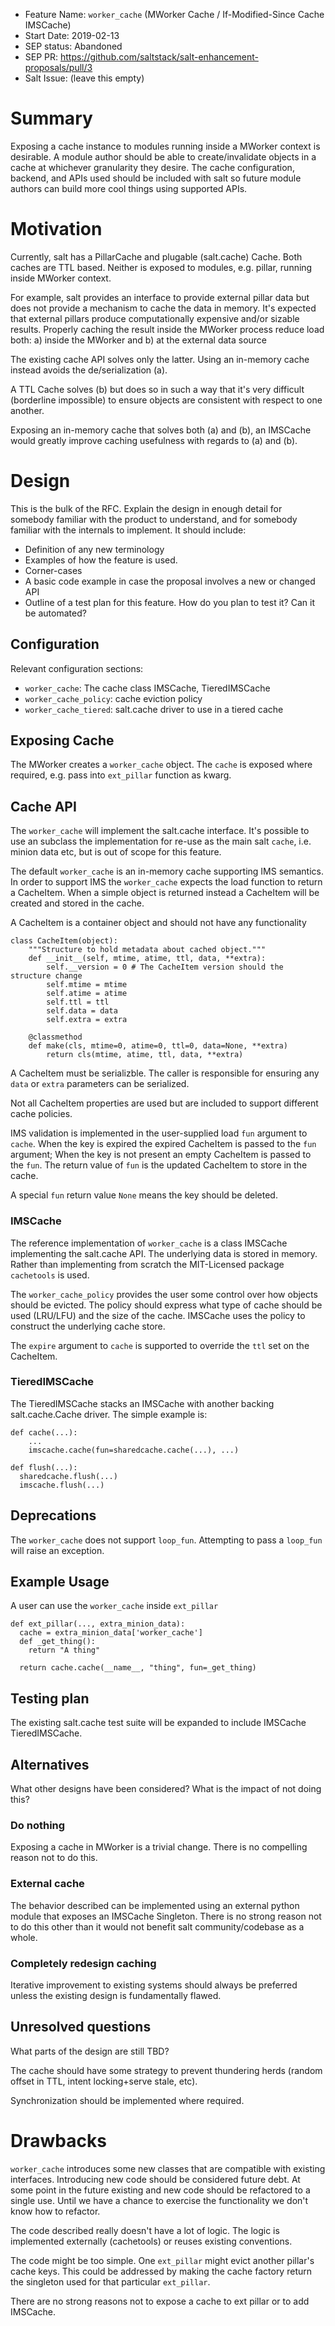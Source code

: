- Feature Name: `worker_cache` (MWorker Cache / If-Modified-Since Cache IMSCache)
- Start Date: 2019-02-13
- SEP status: Abandoned
- SEP PR: https://github.com/saltstack/salt-enhancement-proposals/pull/3
- Salt Issue: (leave this empty)

# Summary
[summary]: #summary

Exposing a cache instance to modules running inside a MWorker context is
desirable. A module author should be able to create/invalidate objects in a
cache at whichever granularity they desire. The cache configuration, backend,
and APIs used should be included with salt so future module authors can build
more cool things using supported APIs.


# Motivation
[motivation]: #motivation

Currently, salt has a PillarCache and plugable (salt.cache) Cache. Both caches
are TTL based.  Neither is exposed to modules, e.g. pillar, running
inside MWorker context.

For example, salt provides an interface to provide external pillar data but
does not provide a mechanism to cache the data in memory. It's expected that
external pillars produce computationally expensive and/or sizable
results.  Properly caching the result inside the MWorker process reduce load
both:
    a) inside the MWorker and
    b) at the external data source

The existing cache API solves only the latter. Using an in-memory cache instead
avoids the de/serialization (a).

A TTL Cache solves (b) but does so in such a way that it's very difficult
(borderline impossible) to ensure objects are consistent with respect to one
another.

Exposing an in-memory cache that solves both (a) and (b), an IMSCache would
greatly improve caching usefulness with regards to (a) and (b).


# Design
[design]: #detailed-design

This is the bulk of the RFC. Explain the design in enough detail for somebody familiar
with the product to understand, and for somebody familiar with the internals to implement. It should include:

- Definition of any new terminology
- Examples of how the feature is used.
- Corner-cases
- A basic code example in case the proposal involves a new or changed API
- Outline of a test plan for this feature. How do you plan to test it? Can it be automated?

## Configuration

Relevant configuration sections:

  * `worker_cache`: The cache class IMSCache, TieredIMSCache
  * `worker_cache_policy`: cache eviction policy
  * `worker_cache_tiered`: salt.cache driver to use in a tiered cache

## Exposing Cache

The MWorker creates a `worker_cache` object. The `cache` is exposed where
required, e.g. pass into `ext_pillar` function as kwarg.

## Cache API

The `worker_cache` will implement the salt.cache interface. It's possible to use
an subclass the implementation for re-use as the main salt `cache`, i.e. minion
data etc, but is out of scope for this feature.

The default `worker_cache` is an in-memory cache supporting IMS semantics. In
order to support IMS the `worker_cache` expects the load function to return
a CacheItem. When a simple object is returned instead a CacheItem will be
created and stored in the cache.

A CacheItem is a container object and should not have any functionality
```
class CacheItem(object):
    """Structure to hold metadata about cached object."""
    def __init__(self, mtime, atime, ttl, data, **extra):
        self.__version = 0 # The CacheItem version should the structure change
        self.mtime = mtime
        self.atime = atime
        self.ttl = ttl
        self.data = data
        self.extra = extra

    @classmethod
    def make(cls, mtime=0, atime=0, ttl=0, data=None, **extra)
        return cls(mtime, atime, ttl, data, **extra)
```

A CacheItem must be serializble. The caller is responsible for ensuring any
`data` or `extra` parameters can be serialized.

Not all CacheItem properties are used but are included to support different
cache policies.

IMS validation is implemented in the user-supplied load `fun` argument to
`cache`. When the key is expired the expired CacheItem is passed to the `fun`
argument; When the key is not present an empty CacheItem is passed to the `fun`.
The return value of `fun` is the updated CacheItem to store in the cache.

A special `fun` return value `None` means the key should be deleted.

### IMSCache

The reference implementation of `worker_cache` is a class IMSCache implementing
the salt.cache API. The underlying data is stored in memory. Rather than
implementing from scratch the MIT-Licensed package `cachetools` is used.

The `worker_cache_policy` provides the user some control over how objects should
be evicted. The policy should express what type of cache should be used
(LRU/LFU) and the size of the cache. IMSCache uses the policy to construct the
underlying cache store.

The `expire` argument to `cache` is supported to override the `ttl` set on the
CacheItem.


### TieredIMSCache

The TieredIMSCache stacks an IMSCache with another backing salt.cache.Cache driver.
The simple example is:

```
def cache(...):
    ...
    imscache.cache(fun=sharedcache.cache(...), ...)

def flush(...):
  sharedcache.flush(...)
  imscache.flush(...)

```

## Deprecations

The `worker_cache` does not support `loop_fun`. Attempting to pass a `loop_fun`
will raise an exception.

## Example Usage

A user can use the `worker_cache` inside `ext_pillar`

```
def ext_pillar(..., extra_minion_data):
  cache = extra_minion_data['worker_cache']
  def _get_thing():
    return "A thing"

  return cache.cache(__name__, "thing", fun=_get_thing)
```

## Testing plan

The existing salt.cache test suite will be expanded to include IMSCache
TieredIMSCache.

## Alternatives
[alternatives]: #alternatives

What other designs have been considered? What is the impact of not doing this?

### Do nothing

Exposing a cache in MWorker is a trivial change. There is no compelling reason
not to do this.

### External cache

The behavior described can be implemented using an external python module that
exposes an IMSCache Singleton. There is no strong reason not to do this other
than it would not benefit salt community/codebase as a whole.

### Completely redesign caching

Iterative improvement to existing systems should always be preferred unless the
existing design is fundamentally flawed.


## Unresolved questions
[unresolved]: #unresolved-questions

What parts of the design are still TBD?

The cache should have some strategy to prevent thundering herds (random offset
in TTL, intent locking+serve stale, etc).

Synchronization should be implemented where required.

# Drawbacks
[drawbacks]: #drawbacks

`worker_cache` introduces some new classes that are compatible with existing
interfaces. Introducing new code should be considered future debt. At some point
in the future existing and new code should be refactored to a single use. Until
we have a chance to exercise the functionality we don't know how to refactor.

The code described really doesn't have a lot of logic. The logic is implemented
externally (cachetools) or reuses existing conventions.

The code might be too simple. One `ext_pillar` might evict another pillar's
cache keys. This could be addressed by making the cache factory return the
singleton used for that particular `ext_pillar`.

There are no strong reasons not to expose a cache to ext pillar or to add
IMSCache.
